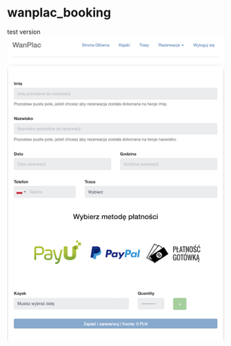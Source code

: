 # wanplac_booking
test version
![demonstraive_image](https://github.com/mstelwach/wanplac_booking/blob/master/demonstrative_image.png)
